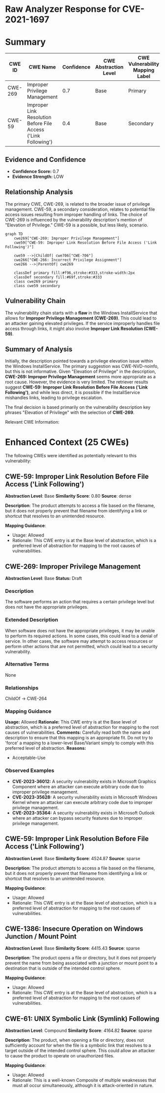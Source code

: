 # Raw Analyzer Response for CVE-2021-1697

# Summary
| CWE ID | CWE Name | Confidence | CWE Abstraction Level | CWE Vulnerability Mapping Label | CWE-Vulnerability Mapping Notes |
|---|---|---|---|---|---|
| CWE-269 | Improper Privilege Management | 0.7 | Base | Primary | Allowed |
| CWE-59 | Improper Link Resolution Before File Access ('Link Following') | 0.4 | Base | Secondary | Allowed |

## Evidence and Confidence

*   **Confidence Score:** 0.7
*   **Evidence Strength:** LOW

## Relationship Analysis
The primary CWE, CWE-269, is related to the broader issue of privilege management. CWE-59, a secondary consideration, relates to potential file access issues resulting from improper handling of links. The choice of CWE-269 is influenced by the vulnerability description's mention of "Elevation of Privilege." CWE-59 is a possible, but less likely, scenario.

```mermaid
graph TD
    cwe269["CWE-269: Improper Privilege Management"]
    cwe59["CWE-59: Improper Link Resolution Before File Access ('Link Following')"]
    
    cwe59 -->|ChildOf| cwe706["CWE-706"]
    cwe266["CWE-266: Incorrect Privilege Assignment"]
    cwe266 -->|ParentOf| cwe269
    
    classDef primary fill:#f96,stroke:#333,stroke-width:2px
    classDef secondary fill:#69f,stroke:#333
    class cwe269 primary
    class cwe59 secondary
```

## Vulnerability Chain
The vulnerability chain starts with a **flaw** in the Windows InstallService that allows for **Improper Privilege Management (CWE-269)**. This could lead to an attacker gaining elevated privileges. If the service improperly handles file access through links, it might also involve **Improper Link Resolution (CWE-59)**.

## Summary of Analysis
Initially, the description pointed towards a privilege elevation issue within the Windows InstallService. The primary suggestion was CWE-NVD-noinfo, but this is not informative. Given "Elevation of Privilege" in the description, **CWE-269: Improper Privilege Management** seems more appropriate as a root cause. However, the evidence is very limited. The retriever results suggest **CWE-59: Improper Link Resolution Before File Access ('Link Following')**, and while less direct, it is possible if the InstallService mishandles links, leading to privilege escalation.

The final decision is based primarily on the vulnerability description key phrases "Elevation of Privilege" with the selection of **CWE-269**.

Relevant CWE Information:

# Enhanced Context (25 CWEs)
The following CWEs were identified as potentially relevant to this vulnerability:

## CWE-59: Improper Link Resolution Before File Access ('Link Following')
**Abstraction Level**: Base
**Similarity Score**: 0.80
**Source**: dense

**Description**:
The product attempts to access a file based on the filename, but it does not properly prevent that filename from identifying a link or shortcut that resolves to an unintended resource.

**Mapping Guidance**:
- Usage: Allowed
- Rationale: This CWE entry is at the Base level of abstraction, which is a preferred level of abstraction for mapping to the root causes of vulnerabilities.

## CWE-269: Improper Privilege Management
**Abstraction Level**: Base
**Status:** Draft

### Description
The software performs an action that requires a certain privilege level but does not have the appropriate privileges.

### Extended Description
When software does not have the appropriate privileges, it may be unable to perform its required actions. In some cases, this could lead to a denial of service. In other cases, the software may attempt to access resources or perform other actions that are not permitted, which could lead to a security vulnerability.

### Alternative Terms
None

### Relationships
ChildOf -> CWE-264

### Mapping Guidance
**Usage:** Allowed
**Rationale:** This CWE entry is at the Base level of abstraction, which is a preferred level of abstraction for mapping to the root causes of vulnerabilities.
**Comments:** Carefully read both the name and description to ensure that this mapping is an appropriate fit. Do not try to 'force' a mapping to a lower-level Base/Variant simply to comply with this preferred level of abstraction.
**Reasons:**
- Acceptable-Use

### Observed Examples
- **CVE-2023-36012:** A security vulnerability exists in Microsoft Graphics Component where an attacker can execute arbitrary code due to improper privilege management.
- **CVE-2023-35628:** A security vulnerability exists in Microsoft Windows Kernel where an attacker can execute arbitrary code due to improper privilege management.
- **CVE-2023-35364:** A security vulnerability exists in Microsoft Outlook where an attacker can bypass security features due to improper privilege management.

## CWE-59: Improper Link Resolution Before File Access ('Link Following')
**Abstraction Level**: Base
**Similarity Score**: 4524.87
**Source**: sparse

**Description**:
The product attempts to access a file based on the filename, but it does not properly prevent that filename from identifying a link or shortcut that resolves to an unintended resource.

**Mapping Guidance**:
- Usage: Allowed
- Rationale: This CWE entry is at the Base level of abstraction, which is a preferred level of abstraction for mapping to the root causes of vulnerabilities.

## CWE-1386: Insecure Operation on Windows Junction / Mount Point
**Abstraction Level**: Base
**Similarity Score**: 4415.43
**Source**: sparse

**Description**:
The product opens a file or directory, but it does not properly prevent the name from being associated with a junction or mount point to a destination that is outside of the intended control sphere.

**Mapping Guidance**:
- Usage: Allowed
- Rationale: This CWE entry is at the Base level of abstraction, which is a preferred level of abstraction for mapping to the root causes of vulnerabilities.

## CWE-61: UNIX Symbolic Link (Symlink) Following
**Abstraction Level**: Compound
**Similarity Score**: 4164.82
**Source**: sparse

**Description**:
The product, when opening a file or directory, does not sufficiently account for when the file is a symbolic link that resolves to a target outside of the intended control sphere. This could allow an attacker to cause the product to operate on unauthorized files.

**Mapping Guidance**:
- Usage: Allowed
- Rationale: This is a well-known Composite of multiple weaknesses that must all occur simultaneously, although it is attack-oriented in nature.
